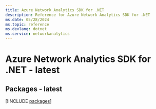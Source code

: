 ```yaml
---
title: Azure Network Analytics SDK for .NET
description: Reference for Azure Network Analytics SDK for .NET
ms.date: 05/28/2024
ms.topic: reference
ms.devlang: dotnet
ms.service: networkanalytics
---
```

# Azure Network Analytics SDK for .NET - latest
## Packages - latest
[!INCLUDE [packages](network-analytics-index.md)]